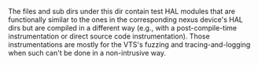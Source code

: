 The files and sub dirs under this dir contain test HAL modules that are functionally similar to the ones in the corresponding nexus device's HAL dirs but are compiled in a different way (e.g., with a post-compile-time instrumentation or direct source code instrumentation). Those instrumentations are mostly for the VTS's fuzzing and tracing-and-logging when such can't be done in a non-intrusive way.
